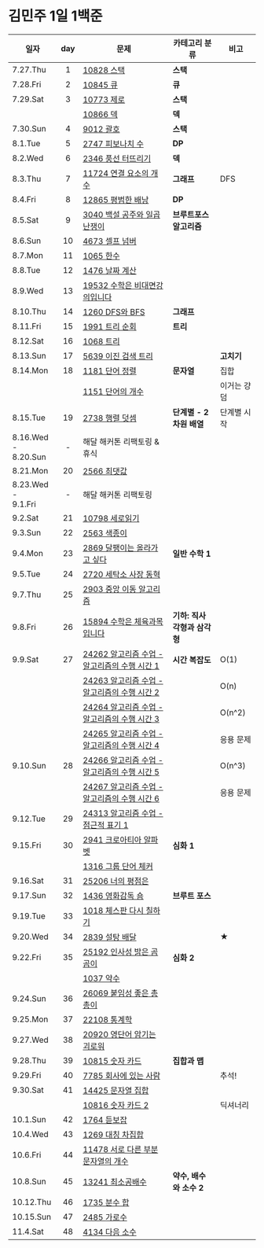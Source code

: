 # 김민주 1일 1백준  

| 일자       | day | 문제                                       | 카테고리 분류 | 비고
| --------- | :-: | ------------------------------------------ | ----------- | ---
| 7.27.Thu  | 1   | [10828 스택](<2307-08 여름방학/230727_day1>) | **스택** | 
| 7.28.Fri  | 2   | [10845 큐](<2307-08 여름방학/230728_day2>)   | **큐**  |
| 7.29.Sat  | 3   | [10773 제로](<2307-08 여름방학/230729_day3>) | **스택** |
|           |     | [10866 덱](<2307-08 여름방학/230729_day3>)   | **덱**  |
| 7.30.Sun  | 4   | [9012 괄호](<2307-08 여름방학/230730_day4>)  | **스택** |
| 8.1.Tue   | 5   | [2747 피보나치 수](<2307-08 여름방학/230801_day5>) | **DP** |
| 8.2.Wed   | 6   | [2346 풍선 터뜨리기](<2307-08 여름방학/230802_day6>) | **덱** |
| 8.3.Thu   | 7   | [11724 연결 요소의 개수](<2307-08 여름방학/230803_day7>) | **그래프** | DFS
| 8.4.Fri   | 8   | [12865 평범한 배낭](<2307-08 여름방학/230804_day8>) | **DP** |
| 8.5.Sat   | 9   | [3040 백설 공주와 일곱 난쟁이](<2307-08 여름방학/230805_day9>) | **브루트포스 알고리즘** | 
| 8.6.Sun   | 10  | [4673 셀프 넘버](<2307-08 여름방학/230806_day10>) |  |
| 8.7.Mon   | 11  | [1065 한수](<2307-08 여름방학/230807_day11>) |  |
| 8.8.Tue   | 12  | [1476 날짜 계산](<2307-08 여름방학/230808_day12>) |  |
| 8.9.Wed   | 13  | [19532 수학은 비대면강의입니다](<2307-08 여름방학/230809_day13>) |  |
| 8.10.Thu  | 14  | [1260 DFS와 BFS](<2307-08 여름방학/230810_day14>) | **그래프** | 
| 8.11.Fri  | 15  | [1991 트리 순회](<2307-08 여름방학/230811_day15>) | **트리** |
| 8.12.Sat  | 16  | [1068 트리](<2307-08 여름방학/230812_day16>) |  |
| 8.13.Sun  | 17  | [5639 이진 검색 트리](<2307-08 여름방학/230813_day17>) |  | **고치기**
| 8.14.Mon  | 18  | [1181 단어 정렬](<2307-08 여름방학/230814_day18>) | **문자열** | 집합
|           |     | [1151 단어의 개수](<2307-08 여름방학/230814_day18>) |  | 이거는 걍 덤
| 8.15.Tue  | 19  | [2738 행렬 덧셈](<2307-08 여름방학/230815_day19>) | **단계별 - 2차원 배열** | 단계별 시작
| 8.16.Wed -<br> 8.20.Sun | -  | 해달 해커톤 리팩토링 & 휴식
| 8.21.Mon  | 20  | [2566 최댓값](<2307-08 여름방학/230821_day20>) |  | 
| 8.23.Wed -<br> 9.1.Fri  | -  | 해달 해커톤 리팩토링
| 9.2.Sat   | 21  | [10798 세로읽기](<2309/230902 day21>) |  | 
| 9.3.Sun   | 22  | [2563 색종이](<2309/230903 day22>) |  | 
| 9.4.Mon   | 23  | [2869 달팽이는 올라가고 싶다](<2309/230904 day23>) | **일반 수학 1** |
| 9.5.Tue   | 24  | [2720 세탁소 사장 동혁](<2309/230905 day24>) |  |
| 9.7.Thu   | 25  | [2903 중앙 이동 알고리즘](<2309/230907 day25>) |  |
| 9.8.Fri   | 26  | [15894 수학은 체육과목 입니다](<2309/230908 day26>) | **기하: 직사각형과 삼각형** |
| 9.9.Sat   | 27  | [24262 알고리즘 수업 - 알고리즘의 수행 시간 1](<2309/230909 day27/24262 알고리즘 수업 - 알고리즘의 수행 시간 1>) | **시간 복잡도** | O(1)
|           |     | [24263 알고리즘 수업 - 알고리즘의 수행 시간 2](<2309/230909 day27/24263 알고리즘 수업 - 알고리즘의 수행 시간 2>) |  | O(n)
|           |     | [24264 알고리즘 수업 - 알고리즘의 수행 시간 3](<2309/230909 day27/24264 알고리즘 수업 - 알고리즘의 수행 시간 3>) |  | O(n^2)
|           |     | [24265 알고리즘 수업 - 알고리즘의 수행 시간 4](<2309/230909 day27/24265 알고리즘 수업 - 알고리즘의 수행 시간 4>) |  | 응용 문제 
| 9.10.Sun  | 28  | [24266 알고리즘 수업 - 알고리즘의 수행 시간 5](<2309/230910 day28/24266 알고리즘 수업 - 알고리즘의 수행 시간 5>) |  | O(n^3)
|           |     | [24267 알고리즘 수업 - 알고리즘의 수행 시간 6](<2309/230910_day28/24267 알고리즘 수업 - 알고리즘의 수행 시간 6>) |  | 응용 문제
| 9.12.Tue  | 29  | [24313 알고리즘 수업 - 점근적 표기 1](<2309/230912 day29>) |  | 
| 9.15.Fri  | 30  | [2941 크로아티아 알파벳](<2309/230915 day30/2941 크로아티아 알파벳>) | **심화 1** | 
|           |     | [1316 그룹 단어 체커](<2309/230915 day30/1316 그룹 단어 체커>) |  |
| 9.16.Sat  | 31  | [25206 너의 평점은](<2309/230916 day31>) |  |
| 9.17.Sun  | 32  | [1436 영화감독 숌](<2309/230917 day32>) | **브루트 포스** | 
| 9.19.Tue  | 33  | [1018 체스판 다시 칠하기](<2309/230919 day33>) |  | 
| 9.20.Wed  | 34  | [2839 설탕 배달](<2309/230920 day34>) |  | ★
| 9.22.Fri  | 35  | [25192 인사성 밝은 곰곰이](<2309/230922 day35/25192 인사성 밝은 곰곰이>) | **심화 2** | 
|           |     | [1037 약수](<2309/230922 day35/1037 약수>) |  |
| 9.24.Sun  | 36  | [26069 붙임성 좋은 총총이](<2309/230924 day36>) |  | 
| 9.25.Mon  | 37  | [22108 통계학](<2309/230925 day37>) |  | 
| 9.27.Wed  | 38  | [20920 영단어 암기는 괴로워](<2309/230927 day38>) |  | 
| 9.28.Thu  | 39  | [10815 숫자 카드](<2309/230928 day39>) | **집합과 맵** | 
| 9.29.Fri  | 40  | [7785 회사에 있는 사람](<2309/230929 day40>) |  | 추석!
| 9.30.Sat  | 41  | [14425 문자열 집합](<2309/230930 day41/14425 문자열 집합>) |  | 
|           |     | [10816 숫자 카드 2](<2309/230930 day41/10816 숫자 카드 2>) |  | 딕셔너리
| 10.1.Sun  | 42  | [1764 듣보잡](<2310/231001 day42>) |  | 
| 10.4.Wed  | 43  | [1269 대칭 차집합](<2310/231004 day43>) |  | 
| 10.6.Fri  | 44  | [11478 서로 다른 부분 문자열의 개수](<2310/231006 day44>) |  | 
| 10.8.Sun  | 45  | [13241 최소공배수](<2310/231008 day45>) | **약수, 배수와 소수 2** | 
| 10.12.Thu | 46  | [1735 분수 합](<2310/231012 day46>) |  | 
| 10.15.Sun | 47  | [2485 가로수](<2310/231015 day47>) |  | 
| 11.4.Sat  | 48  | [4134 다음 소수](<2311/231104 day48>) |  | 
